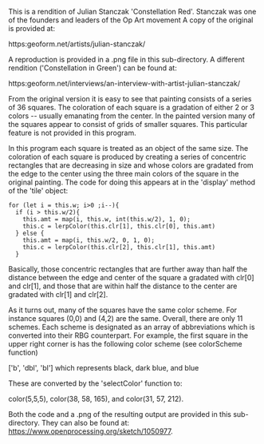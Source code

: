 This is a rendition of Julian Stanczak 'Constellation Red'. Stanczak was one of the founders and leaders of the Op Art movement A copy of the original is provided at:

https:geoform.net/artists/julian-stanczak/

A reproduction is provided in a .png file in this sub-directory. A different rendition ('Constellation in Green') can be found at: 

https:geoform.net/interviews/an-interview-with-artist-julian-stanczak/

From the original version it is easy to see that painting consists of a series of 36 squares. The coloration of each square is a gradation of either 2 or 3 colors -- usually emanating from the center. In the painted version many of the squares appear to consist of grids of smaller squares. This particular feature is not provided in this program.

In this program each square is treated as an object of the same size. The coloration of each square is produced by creating a series of concentric rectangles that are decreasing in size and whose colors are gradated from the edge to the center using the three main colors of the square in the original painting. The code for doing this appears at in the 'display' method of the 'tile' object:

    for (let i = this.w; i>0 ;i--){
      if (i > this.w/2){
        this.amt = map(i, this.w, int(this.w/2), 1, 0);
        this.c = lerpColor(this.clr[1], this.clr[0], this.amt)
      } else {
        this.amt = map(i, this.w/2, 0, 1, 0);
        this.c = lerpColor(this.clr[2], this.clr[1], this.amt)
      }

Basically, those concentric rectangles that are further away than half the distance between the edge and center of the square a gradated
with clr[0] and clr[1], and those that are within half the distance to the center are gradated with clr[1] and clr[2].

As it turns out, many of the squares have the same color scheme. For instance squares (0,0) and (4,2) are the same. Overall, there are only 11 schemes.
Each scheme is designated as an array of abbreviations which is converted into their RBG counterpart. For example, the first square in the upper right corner is has the
following color scheme (see colorScheme function) 

['b', 'dbl', 'bl'] which represents black, dark blue, and blue

These are converted by the 'selectColor' function to:

color(5,5,5), color(38, 58, 165), and color(31, 57,  212).

Both the code and a .png of the resulting output are provided in this sub-directory. They can also be found at: https://www.openprocessing.org/sketch/1050977.
